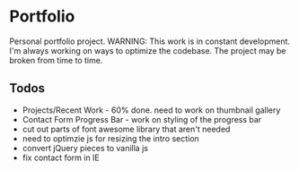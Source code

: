 # Portfolio

Personal portfolio project.
WARNING: This work is in constant development. I'm always working on ways to optimize the codebase. The project may be broken from time to time.

## Todos
* Projects/Recent Work - 60% done. need to work on thumbnail gallery
* Contact Form Progress Bar - work on styling of the progress bar
* cut out parts of font awesome library that aren't needed
* need to optimzie js for resizing the intro section
* convert jQuery pieces to vanilla js
* fix contact form in IE